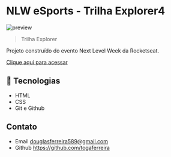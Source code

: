 # NLW eSports - Trilha Explorer4

![preview](./.github/togaferreira.github.io_NLW-Esports-site_.png)

> Trilha Explorer

Projeto construído do evento Next Level Week da Rocketseat.

[Clique aqui para acessar](https://togaferreira.github.io/NLW-Esports-site/)

## 🧰 Tecnologias

- HTML
- CSS
- Git e Github

## Contato

- Email douglasferreira589@gmail.com
- Github https://github.com/togaferreira
